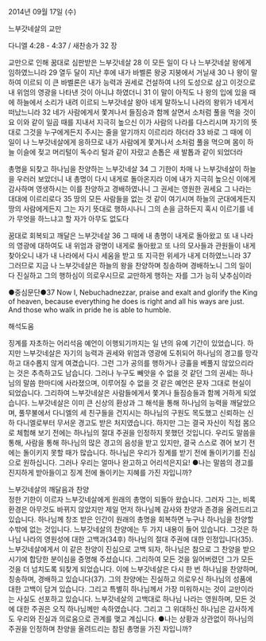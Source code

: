 2014년 09월 17일 (수)

느부갓네살의 교만



다니엘 4:28 - 4:37 / 새찬송가 32 장


교만으로 인해 꿈대로 심판받은 느부갓네살
28 이 모든 일이 다 나 느부갓네살 왕에게 임하였느니라 29 열두 달이 지난 후에 내가 바벨론 왕궁 지붕에서 거닐새 30 나 왕이 말하여 이르되 이 큰 바벨론은 내가 능력과 권세로 건설하여 나의 도성으로 삼고 이것으로 내 위엄의 영광을 나타낸 것이 아니냐 하였더니 31 이 말이 아직도 나 왕의 입에 있을 때에 하늘에서 소리가 내려 이르되 느부갓네살 왕아 네게 말하노니 나라의 왕위가 네게서 떠났느니라 32 네가 사람에게서 쫓겨나서 들짐승과 함께 살면서 소처럼 풀을 먹을 것이요 이와 같이 일곱 때를 지내서 지극히 높으신 이가 사람의 나라를 다스리시며 자기의 뜻대로 그것을 누구에게든지 주시는 줄을 알기까지 이르리라 하더라 33 바로 그 때에 이 일이 나 느부갓네살에게 응하므로 내가 사람에게 쫓겨나서 소처럼 풀을 먹으며 몸이 하늘 이슬에 젖고 머리털이 독수리 털과 같이 자랐고 손톱은 새 발톱과 같이 되었더라

총명을 되찾고 하나님을 찬양하는 느부갓네살 
34 그 기한이 차매 나 느부갓네살이 하늘을 우러러 보았더니 내 총명이 다시 내게로 돌아온지라 이에 내가 지극히 높으신 이에게 감사하며 영생하시는 이를 찬양하고 경배하였나니 그 권세는 영원한 권세요 그 나라는 대대에 이르리로다 35 땅의 모든 사람들을 없는 것 같이 여기시며 하늘의 군대에게든지 땅의 사람에게든지 그는 자기 뜻대로 행하시나니 그의 손을 금하든지 혹시 이르기를 네가 무엇을 하느냐고 할 자가 아무도 없도다

꿈대로 회복되고 깨달은 느부갓네살
36 그 때에 내 총명이 내게로 돌아왔고 또 내 나라의 영광에 대하여도 내 위엄과 광명이 내게로 돌아왔고 또 나의 모사들과 관원들이 내게 찾아오니 내가 내 나라에서 다시 세움을 받고 또 지극한 위세가 내게 더하였느니라 37 그러므로 지금 나 느부갓네살은 하늘의 왕을 찬양하며 칭송하며 경배하노니 그의 일이 다 진실하고 그의 행하심이 의로우시므로 교만하게 행하는 자를 그가 능히 낮추심이라



●중심문단●37 Now I, Nebuchadnezzar, praise and exalt and glorify the King of heaven, because everything he does is right and all his ways are just. And those who walk in pride he is able to humble.

해석도움





징계를 자초하는 어리석음 
예언이 이행되기까지는 일 년의 유예 기간이 있었습니다. 하지만 느부갓네살은 자기의 능력과 권세와 위엄과 영광에 도취되어 하나님의 경고를 망각하고 대수롭지 않게 여겼습니다. 그런 그가 공의를 행하거나 긍휼을 베풀지 않았으리라는 것은 추측하고도 남습니다. 그러나 누구도 빼앗을 수 없을 것 같던 그의 권세는 하나님의 말씀 한마디에 사라졌으며, 이루어질 수 없을 것 같은 예언은 문자 그대로 현실이 되었습니다. 그리하여 느부갓네살은 사람들에게서 쫓겨나 들짐승들과 함께 거하게 되었습니다. 느부갓네살은 이미 큰 신상의 환상과 그 해석을 통해 하나님의 능력을 깨달았으며, 풀무불에서 다니엘의 세 친구들을 건지시는 하나님의 구원도 목도했고 신뢰하는 신하 다니엘로부터 무서운 경고도 받은 처지였습니다. 하지만 그는 결국 자신이 직접 몸으로 체험해 보기 전에는 하나님의 절대 주권을 인정하지 못했던 것입니다. 우리도 말씀을 통해, 사람을 통해 하나님의 많은 경고의 음성을 받고 있지만, 결국 스스로 겪어 보기 전에는 돌이키지 못할 때가 많습니다. 하나님은 우리가 징계를 받기 전에 돌이키기를 진심으로 원하십니다. 그러나 우리는 얼마나 완고하고 어리석은지요! 
●나는 말씀의 경고를 진지하게 받아들이고 징계 전에 돌이키는 지혜를 가진 자입니까?

느부갓네살의 깨달음과 찬양  
정한 기한이 이르자 느부갓네살에게 원래의 총명이 되돌아 왔습니다. 그러자 그는, 비록 환경은 아무것도 바뀌지 않았지만 제일 먼저 하나님께 감사와 찬양과 존경을 올려드리고 있습니다. 하나님께 창조 받은 인간이 원래의 총명을 회복하면 누구나 하나님을 찬양할 수밖에 없는 것입니다. 느부갓네살의 찬양에는 두 가지 내용이 들어 있습니다. 그것은 하나님 나라의 영원성에 대한 고백과(34후) 하나님의 절대 주권에 대한 인정입니다(35). 느부갓네살에게서 이 같은 찬양이 진심으로 고백 되자, 하나님은 참으로 그 찬양을 받으시기에 합당한 분이심을 증명해 주셨습니다. 그리하여 모든 것을 잃어버렸던 그가 모든 것을 더 넘치도록 되찾게 되었습니다. 이에 느부갓네살은 다시 한 번 하나님을 찬양하며, 칭송하며, 경배하고 있습니다(37). 그의 찬양에는 진실하고 의로우신 하나님의 성품에 대한 고백이 담겨 있습니다. 그리고 특별히 하나님께서 가장 미워하시는 것이 교만이라는 사실도 선포하고 있습니다. 느부갓네살의 고백대로 하나님 나라는 영원하며, 모든 것에 대한 주권은 오직 하나님께만 속하였습니다. 그리고 그 위대하신 하나님은 감사하게도 우리와 진실과 의로움으로 관계를 맺고 계십니다.
●나는 상황과 상관없이 하나님의 주권을 인정하며 찬양을 올려드리는 참된 총명을 가진 자입니까?